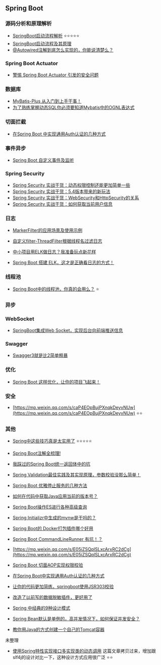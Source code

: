 ## Spring Boot

### 源码分析和原理解析
* [SpringBoot启动流程解析](https://www.jianshu.com/p/87f101d8ec41) :star::star::star::star::star:
* [SpringBoot启动流程及其原理](https://www.cnblogs.com/theRhyme/p/11057233.html)
* [@Autowired注解到底怎么实现的，你能说清楚么？](https://mp.weixin.qq.com/s/mPVkbI3SuWXapZGsFuJmEQ)


### Spring Boot Actuator

* [警惕 Spring Boot Actuator 引发的安全问题](https://my.oschina.net/u/4021601/blog/5012444)

### 数据库

* [MyBatis-Plus 从入门到上手干事！](https://mp.weixin.qq.com/s/UORoin5zgBZ2vi0xLWCTfw)
* [为了熟练掌握动态SQL你必须要知道Mybatis中的OGNL表达式](https://mp.weixin.qq.com/s/WbM92TEzckhyhMil2yt3HQ)

### 切面拦截
* [在Spring Boot 中实现通用Auth认证的几种方式](https://mp.weixin.qq.com/s/g7zei_YwmjeAuVyUR7EWgQ)

### 事件异步
* [Spring Boot 自定义事件及监听](https://mp.weixin.qq.com/s/ylmU2rT0JlnYJA9f1w065A)

### Spring Security

* [Spring Security 实战干货：动态权限控制还能更加简单一些](https://mp.weixin.qq.com/s?__biz=MzUzMzQ2MDIyMA==&mid=2247489508&idx=1&sn=f98b9a36ea3614c7be0c7863e4f8897b&chksm=faa2f277cdd57b61e21a56dfec2e00bd53d6a3053058b05fcb0f6744e379bfa6805860eec461&scene=21#wechat_redirect)
* [Spring Security 实战干货：5.4版本带来的新玩法](https://mp.weixin.qq.com/s?__biz=MzUzMzQ2MDIyMA==&mid=2247489362&idx=1&sn=07e7ca668984273f47aff647dc4389fb&chksm=faa2f2c1cdd57bd738c2a59058a479a4746873e16464abc656731bd05734956aca5e6edadd93&scene=21#wechat_redirect)
* [Spring Security 实战干货：WebSecurity和HttpSecurity的关系](https://mp.weixin.qq.com/s/YM-iZ2jNJt4x6LZasvpuKg)
* [Spring Security 实战干货：如何获取当前用户信息](https://mp.weixin.qq.com/s/0rK37GSKp4WdGQMCxKgecA)

### 日志

* [MarkerFilter的应用场景及使用示例](https://blog.csdn.net/sweetyi/article/details/104547002)

* [自定义filter-ThreadFilter根据线程名过滤日志](https://blog.csdn.net/sweetyi/article/details/104547744)

* [中小项目用ELK做日志？我准备玩点新花样](https://mp.weixin.qq.com/s/6SRVoY9OkSSZBt9aeDlPlg)

* [Spring Boot 搭建 ELK，这才是正确看日志的方式！](https://mp.weixin.qq.com/s/jcNy8SxIreri91A6W50IoA)




### 线程池

* [Spring Boot中的线程池，你真的会用么？](https://mp.weixin.qq.com/s/dLYlIpe7mjzqHxal6DeMwQ) :star:

### 异步


### WebSocket
* [SpringBoot集成Web Socket，实现后台向前端推送信息](https://mp.weixin.qq.com/s/mXvilrGVu4x30-pAWKlhMw)

### Swagger

* [Swagger3就是比2简单粗暴](https://mp.weixin.qq.com/s/jPP5w1LHUrlqOe-laBTLQA)

### 优化
* [Spring Boot 这样优化，让你的项目飞起来！](https://mp.weixin.qq.com/s/dgzvsQzzEvLAEOiYqGljUw)

### 安全
* [https://mp.weixin.qq.com/s/caP4EOpBujPXnqkDeyvNUw](https://mp.weixin.qq.com/s/caP4EOpBujPXnqkDeyvNUw) :star::star:

### 其他
* [Spring中这些技巧真是太实用了](https://mp.weixin.qq.com/s/NTJXQnMd2JJKtOc8C0zVXg) :star::star::star::star::star:
* [Spring Boot注解全梳理!](https://mp.weixin.qq.com/s/h3SwUARxxE8Oha-2qPS4YQ)

* [我踩过的Spring Boot统一返回体中的坑](https://mp.weixin.qq.com/s/f3di1WA0ywei89-NLwJTSA)
* [Spring Validation最佳实践及其实现原理，参数校验没那么简单！](https://mp.weixin.qq.com/s/0K8nTooGuKotFXUhze6ekA)
* [Spring Boot 优雅停止服务的几种方法](https://mp.weixin.qq.com/s/0Hc-S44IjoUREGVJQfa0KQ)
* [如何在代码中获取Java应用当前的版本号？](https://mp.weixin.qq.com/s/TiKPGU0eyNZLvik8W_8Dhw)
* [Spring Boot操作ES进行各种高级查询](https://mp.weixin.qq.com/s/PaY1eJKLK_0N-HTjVzlOeQ)
* [Spring Initializr中生成的mvnw是干吗的？](https://mp.weixin.qq.com/s/l7VHZQyjPmLxfcmm9Ndeuw)
* [Spring Boot的 Docker打包插件哪个好用](https://mp.weixin.qq.com/s/x-ut-QT8sa0UVR1qk3qYHg)
* [Spring Boot CommandLineRunner 有坑！？](https://mp.weixin.qq.com/s/FuzoNCiFA7ufLAFhrWPLTw)
* [https://mp.weixin.qq.com/s/E05iZSQplSLxcArxRC2dCg](https://mp.weixin.qq.com/s/E05iZSQplSLxcArxRC2dCg)
* [Spring Boot 切面AOP实现权限校验](https://mp.weixin.qq.com/s/WYiZ0-zWyh4LpIJwWg1_9g)
* [在Spring Boot中实现通用Auth认证的几种方式](https://mp.weixin.qq.com/s/szrrmnXkg4aAb_C2svR36Q)
* [让你的代码更加简练，springboot使用JSR303校验](https://mp.weixin.qq.com/s?__biz=MzUzMzQ2MDIyMA==&mid=2247483698&idx=1&sn=9a0e08dc13a828c1b3912247e2ebe07c&chksm=faa2e4a1cdd56db77f7c98bab54155dbec13db72552eb1450a712f886af26889a7ed7cddf426&scene=21#wechat_redirect)
* [改造了以前写的数据脱敏插件，更好用了](https://mp.weixin.qq.com/s/C24CFwaqG9rhwVSMHiXhFA)
* [Spring 中经典的9种设计模式](https://mp.weixin.qq.com/s/cy0J1hF0lYmOCoLtxDu8DQ)
* [Spring Bean默认是单例的，高并发情况下，如何保证并发安全？](https://mp.weixin.qq.com/s/gID-ikGNdYY2IiNa7HK33w)
* [教你用Java的方式创建一个自己的Tomcat容器](https://mp.weixin.qq.com/s/QVvwv__bqXhd7wqOIlzkpQ)


未整理

* [使用Spring特性实现接口多实现类的动态调用](https://blog.csdn.net/a718515028/article/details/72457436) 这篇文章拷贝过来，增加跟slf4j的设计对比一下，这种设计方式应用很广泛 :star::star:


